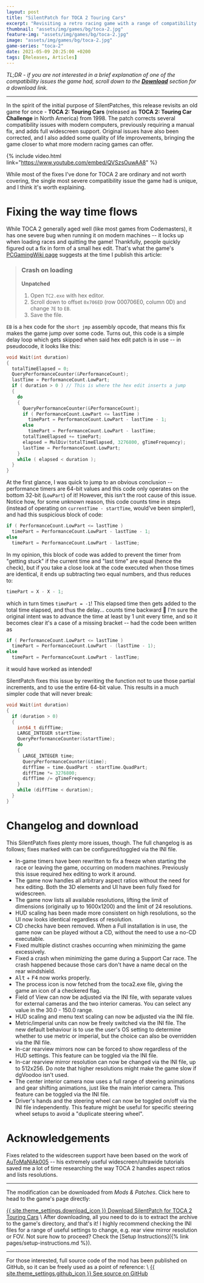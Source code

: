 ```yaml
---
layout: post
title: "SilentPatch for TOCA 2 Touring Cars"
excerpt: "Revisiting a retro racing game with a range of compatibility fixes and full widescreen support."
thumbnail: "assets/img/games/bg/toca-2.jpg"
feature-img: "assets/img/games/bg/toca-2.jpg"
image: "assets/img/games/bg/toca-2.jpg"
game-series: "toca-2"
date: 2021-05-09 20:25:00 +0200
tags: [Releases, Articles]
---
```


*TL;DR - if you are not interested in a brief explanation of one of the compatibility issues the game had,
scroll down to the [**Download**](#changelog-and-download) section for a download link.*

***

In the spirit of the initial purpose of SilentPatches, this release revisits an old game for once - **TOCA 2: Touring Cars** (released as **TOCA 2: Touring Car Challenge** in North America) from 1998.
The patch corrects several compatibility issues with modern computers, previously requiring a manual fix, and adds full widescreen support.
Original issues have also been corrected, and I also added some quality of life improvements, bringing the game closer to what more modern racing games can offer.

{% include video.html link="https://www.youtube.com/embed/QVSzsOuwAA8" %}

While most of the fixes I've done for TOCA 2 are ordinary and not worth covering, the single most severe compatibility issue the game had is unique, and I think
it's worth explaining.

# Fixing the way time flows

While TOCA 2 generally aged well (like most games from Codemasters), it has one severe bug when running it on modern machines -- it locks up when loading races and quitting the game!
Thankfully, people quickly figured out a fix in form of a small hex edit. That's what the game's [PCGamingWiki page](https://www.pcgamingwiki.com/wiki/TOCA_2_Touring_Cars) suggests
at the time I publish this article:

> ### Crash on loading
> <i class="fas fa-wrench"></i> **Unpatched**
> 1. Open `TC2.exe` with hex editor.
> 2. Scroll down to offset `0x706ED` (row 000706E0, column 0D) and change `7E` to `EB`.
> 3. Save the file.

`EB` is a hex code for the `short jmp` assembly opcode, that means this fix makes the game jump over some code. Turns out, this code is a simple delay loop which gets skipped when said hex edit patch
is in use -- in pseudocode, it looks like this:

```cpp
void Wait(int duration)
{
  totalTimeElapsed = 0;
  QueryPerformanceCounter(&PerformanceCount);
  lastTime = PerformanceCount.LowPart;
  if ( duration > 0 ) // This is where the hex edit inserts a jump
  {
    do
    {
      QueryPerformanceCounter(&PerformanceCount);
      if ( PerformanceCount.LowPart <= lastTime )
        timePart = PerformanceCount.LowPart - lastTime - 1;
      else
        timePart = PerformanceCount.LowPart - lastTime;
      totalTimeElapsed += timePart;
      elapsed = MulDiv(totalTimeElapsed, 3276800, gTimeFrequency);
      lastTime = PerformanceCount.LowPart;
    }
    while ( elapsed < duration );
  }
}
```

At the first glance, I was quick to jump to an obvious conclusion -- performance timers are 64-bit values and this code only operates on the bottom 32-bit (`LowPart`) of it!
However, this isn't the root cause of this issue. Notice how, for some unknown reason, this code counts time in steps (instead of operating on `currentTime - startTime`, would've been simpler!),
and had this suspicious block of code:
```cpp
if ( PerformanceCount.LowPart <= lastTime )
  timePart = PerformanceCount.LowPart - lastTime - 1;
else
  timePart = PerformanceCount.LowPart - lastTime;
```

In my opinion, this block of code was added to prevent the timer from "getting stuck" if the current time and "last time" are equal (hence the check), but if you take
a close look at the code executed when those times are identical, it ends up subtracting two equal numbers, and thus reduces to:
```cpp
timePart = X - X - 1;
```

which in turn times `timePart = -1`! This elapsed time then gets added to the total time elapsed, and thus the delay... counts time backward 🤦
I'm sure the original intent was to advance the time at least by 1 unit every time, and so it becomes clear it's a case of a missing bracket -- had the code been written as
```cpp
if ( PerformanceCount.LowPart <= lastTime )
  timePart = PerformanceCount.LowPart - (lastTime - 1);
else
  timePart = PerformanceCount.LowPart - lastTime;
```

it would have worked as intended!

SilentPatch fixes this issue by rewriting the function not to use those partial increments, and to use the entire 64-bit value. This results in a much simpler code that will never break:
```cpp
void Wait(int duration)
{
  if (duration > 0)
  {
    int64_t diffTime;
    LARGE_INTEGER startTime;
    QueryPerformanceCounter(&startTime);
    do
    {
      LARGE_INTEGER time;
      QueryPerformanceCounter(&time);
      diffTime = time.QuadPart - startTime.QuadPart;
      diffTime *= 3276800;
      diffTime /= gTimeFrequency;
    }
    while (diffTime < duration);
  }
}
```

# Changelog and download

This SilentPatch fixes plenty more issues, though. The full changelog is as follows; fixes marked with <i class="fas fa-cog"></i> can be configured/toggled via the INI file.
* In-game timers have been rewritten to fix a freeze when starting the race or leaving the game, occurring on modern machines. Previously this issue required hex editing to work it around.
* The game now handles all arbitrary aspect ratios without the need for hex editing. Both the 3D elements and UI have been fully fixed for widescreen.
* The game now lists all available resolutions, lifting the limit of dimensions (originally up to 1600x1200) and the limit of 24 resolutions.
* HUD scaling has been made more consistent on high resolutions, so the UI now looks identical regardless of resolution.
* CD checks have been removed. When a Full installation is in use, the game now can be played without a CD, without the need to use a no-CD executable.
* Fixed multiple distinct crashes occurring when minimizing the game excessively.
* Fixed a crash when minimizing the game during a Support Car race. The crash happened because those cars don't have a name decal on the rear windshield.
* <kbd>Alt</kbd> + <kbd>F4</kbd> now works properly.
* The process icon is now fetched from the toca2.exe file, giving the game an icon of a checkered flag.
* <i class="fas fa-cog"></i> Field of View can now be adjusted via the INI file, with separate values for external cameras and the two interior cameras. You can select any value in the 30.0 - 150.0 range.
* <i class="fas fa-cog"></i> HUD scaling and menu text scaling can now be adjusted via the INI file.
* <i class="fas fa-cog"></i> Metric/imperial units can now be freely switched via the INI file. The new default behaviour is to use the user's OS setting to determine whether to use metric or imperial, but the choice can also be overridden via the INI file.
* <i class="fas fa-cog"></i> In-car rearview mirrors now can be forced to show regardless of the HUD settings. This feature can be toggled via the INI file.
* <i class="fas fa-cog"></i> In-car rearview mirror resolution can now be changed via the INI file, up to 512x256. Do note that higher resolutions might make the game slow if dgVoodoo isn't used.
* <i class="fas fa-cog"></i> The center interior camera now uses a full range of steering animations and gear shifting animations, just like the main interior camera. This feature can be toggled via the INI file.
* <i class="fas fa-cog"></i> Driver's hands and the steering wheel can now be toggled on/off via the INI file independently. This feature might be useful for specific steering wheel setups to avoid a "duplicate steering wheel".

# Acknowledgements

Fixes related to the widescreen support have been based on the work of [AuToMaNiAk005](https://www.youtube.com/user/AuToMaNiAk005) -- his extremely useful widescreen/ultrawide tutorials saved me a lot
of time researching the way TOCA 2 handles aspect ratios and lists resolutions.

***

The modification can be downloaded from *Mods & Patches*. Click here to head to the game's page directly:

<a href="{% link _games/toca-2.md %}#silentpatch" class="button" role="button" target="_blank">{{ site.theme_settings.download_icon }} Download SilentPatch for TOCA 2 Touring Cars</a> \\
After downloading, all you need to do is to extract the archive to the game's directory, and that's it! I highly recommend checking the INI files for a range of useful settings to change,
e.g. rear view mirror resolution or FOV. Not sure how to proceed? Check the [Setup Instructions]({% link pages/setup-instructions.md %}).

***

For those interested,
full source code of the mod has been published on GitHub, so it can be freely used as a point of reference: \\
<a href="https://github.com/CookiePLMonster/SilentPatchTOCA2" class="button github" role="button" target="_blank">{{ site.theme_settings.github_icon }} See source on GitHub</a>
